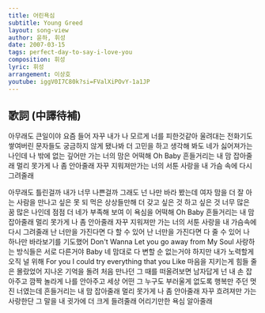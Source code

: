 ```yaml
---
title: 어린욕심
subtitle: Young Greed
layout: song-view
author: 윤하, 휘성
date: 2007-03-15
tags: perfect-day-to-say-i-love-you
composition: 휘성
lyric: 휘성
arrangement: 이상호
youtube: iggV0I7C80k?si=FValXiPOvY-1a1JP
---
```


## 歌詞 (中譯待補)

아무래도 큰일이야
요즘 들어 자꾸 내가
나 모르게 너를 피한것같아
울려대는 전화기도
쌓여버린 문자들도
궁금하지 않게 됐나봐
더 고민을 하고 생각해 봐도
네가 싫어져가는 나인데
나 밖에 없는 깊어만 가는
너의 맘은 어떡해
Oh Baby
흔들거리는 내 맘 잡아줄래
멀리 못가게 나 좀 안아줄래
자꾸 지워져만가는
너의 서툰 사랑을
내 가슴 속에 다시 그려줄래

아무래도 틀린걸까
내가 너무 나쁜걸까
그래도 넌 나만 바라 봤는데
여자 맘을 더 잘 아는
사람을 만나고 싶은
못 되 먹은 상상들만해
더 갖고 싶은 것 하고 싶은 것
너무 많은 꿈 많은 나인데
점점 더 네가 부족해 보여
이 욕심을 어떡해
Oh Baby
흔들거리는 내 맘 잡아줄래
멀리 못가게 나 좀 안아줄래
자꾸 지워져만 가는
너의 서툰 사랑을
내 가슴속에 다시 그려줄래
난 너만을 가진다면 다 할 수 있어
난 너만을 가진다면 다 줄 수 있어
나 하나만 바라보기를 기도했어
Don't Wanna Let you go away
from My Soul
사랑하는 방식들은 서로 다른거야
Baby 네 맘대로
다 변할 순 없는거야
하지만 내가 노력할게
오직 널 위해
For you I could try everything
that you Like
마음을 지키는게
힘들 줄은 몰랐었어
지나온 기억을 돌려
처음 만나던 그 때를 떠올려보면
남자답게 넌 내 손 잡아주고
깜짝 놀라게 나를 안아주고
세상 어떤 그 누구도
부러울게 없도록
행복만 주던 멋진 너였는데
흔들거리는 내 맘 잡아줄래
멀리 못가게 나 좀 안아줄래
자꾸 흐려져만 가는
사랑한단 그 말을
내 귓가에 더 크게 들려줄래
어리기만한 욕심 알아줄래
